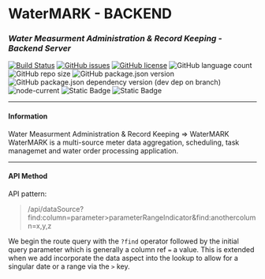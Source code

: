 # WaterMARK - BACKEND
### _Water Measurment Administration & Record Keeping - Backend Server_
[![Build Status](https://img.shields.io/static/v1?label=build&message=development&color=red)](https://img.shields.io)
[![GitHub issues](https://img.shields.io/github/issues/mikelambson/watermark-backend)](https://github.com/mikelambson/watermark-backend/issues)
[![GitHub license](https://img.shields.io/github/license/mikelambson/watermark-backend)](https://github.com/mikelambson/watermark-backend/blob/master/LICENSE)
![GitHub language count](https://img.shields.io/github/languages/count/mikelambson/watermark-backend)
![GitHub repo size](https://img.shields.io/github/repo-size/mikelambson/watermark-backend)
![GitHub package.json version](https://img.shields.io/github/package-json/v/mikelambson/watermark-backend)
![GitHub package.json dependency version (dev dep on branch)](https://img.shields.io/github/package-json/dependency-version/mikelambson/watermark-backend/dev/prisma/master)
![node-current](https://img.shields.io/node/v/latest)
![Static Badge](https://img.shields.io/badge/DBMS-PostgreSQL-%23336791)
![Static Badge](https://img.shields.io/badge/DBMS_Extension-TimescaleDB-%23f5ff80)

___
#### Information

Water Measurment Administration & Record Keeping => WaterMARK  
WaterMARK is a multi-source meter data aggregation, scheduling, task managemet and water order processing application.

___
#### API Method

API pattern:
>/api/dataSource?find:column=parameter>parameterRangeIndicator&find:anothercolumn=x,y,z

We begin the route query with the `?find` operator followed by the initial query parameter which is generally a column ref `=` a value.  This is extended when we add incorporate the data aspect into the lookup to allow for a singular date or a range via the `>` key.



